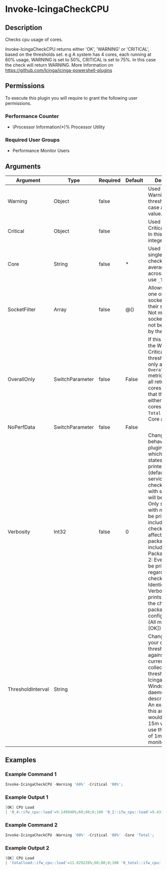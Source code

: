 # Invoke-IcingaCheckCPU

## Description

Checks cpu usage of cores.

Invoke-IcingaCheckCPU returns either 'OK', 'WARNING' or 'CRITICAL', based on the thresholds set.
e.g A system has 4 cores, each running at 60% usage, WARNING is set to 50%, CRITICAL is set to 75%. In this case the check will return WARNING.
More Information on https://github.com/Icinga/icinga-powershell-plugins

## Permissions

To execute this plugin you will require to grant the following user permissions.

### Performance Counter

* \Processor Information(*)\% Processor Utility

### Required User Groups

* Performance Monitor Users

## Arguments

| Argument | Type | Required | Default | Description |
| ---      | ---  | ---      | ---     | ---         |
| Warning | Object | false |  | Used to specify a Warning threshold. In this case an integer value. |
| Critical | Object | false |  | Used to specify a Critical threshold. In this case an integer value. |
| Core | String | false | * | Used to specify a single core to check for. For the average load across all cores use `_Total` |
| SocketFilter | Array | false | @() | Allows to specify one or mutlitple sockets by using their socket id. Not matching socket id's will not be evaluated by the plugin. |
| OverallOnly | SwitchParameter | false | False | If this flag is set, the Warning and Critical thresholds will only apply to the `Overall Load` metric instead of all returned cores. Requires that the plugin either fetches all cores with `*` or `Total` for the -Core argument |
| NoPerfData | SwitchParameter | false | False |  |
| Verbosity | Int32 | false | 0 | Changes the behavior of the plugin output which check states are printed: 0 (default): Only service checks/packages with state not OK will be printed 1: Only services with not OK will be printed including OK checks of affected check packages including Package config 2: Everything will be printed regardless of the check state 3: Identical to Verbose 2, but prints in addition the check package configuration e.g (All must be [OK]) |
| ThresholdInterval | String |  |  | Change the value your defined threshold checks against from the current value to a collected time threshold of the Icinga for Windows daemon, as described [here](https://icinga.com/docs/icinga-for-windows/latest/doc/service/10-Register-Service-Checks/). An example for this argument would be 1m or 15m which will use the average of 1m or 15m for monitoring. |

## Examples

### Example Command 1

```powershell
Invoke-IcingaCheckCPU -Warning '60%' -Critical '80%';
```

### Example Output 1

```powershell
[OK] CPU Load
| '0_4::ifw_cpu::load'=9.149948%;60;80;0;100 '0_2::ifw_cpu::load'=9.431381%;60;80;0;100 '0_6::ifw_cpu::load'=24.89185%;60;80;0;100 'totalload::ifw_cpu::load'=10.823693%;60;80;0;100 '0_7::ifw_cpu::load'=9.531499%;60;80;0;100 '0_3::ifw_cpu::load'=8.603164%;60;80;0;100 '0_1::ifw_cpu::load'=6.57868%;60;80;0;100 '0_total::ifw_cpu::load'=10.823693%;60;80;0;100 '0_5::ifw_cpu::load'=8.502121%;60;80;0;100 '0_0::ifw_cpu::load'=9.900898%;60;80;0;100    
```

### Example Command 2

```powershell
Invoke-IcingaCheckCPU -Warning '60%' -Critical '80%' -Core 'Total';
```

### Example Output 2

```powershell
[OK] CPU Load
| 'totalload::ifw_cpu::load'=11.029226%;60;80;0;100 '0_total::ifw_cpu::load'=11.029226%;60;80;0;100    
```


